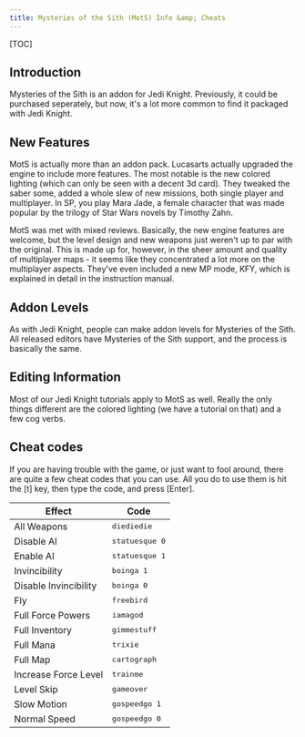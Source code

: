 ```yaml
---
title: Mysteries of the Sith (MotS) Info &amp; Cheats
---
```


[TOC]

## Introduction

Mysteries of the Sith is an addon for Jedi
Knight. Previously, it could be purchased seperately, but now, it's
a lot more common to find it packaged with Jedi Knight.

## New Features

MotS is actually more than an addon pack.
Lucasarts actually upgraded the engine to include more features.
The most notable is the new colored lighting (which can only be
seen with a decent 3d card). They tweaked the saber some, added a
whole slew of new missions, both single player and multiplayer. In
SP, you play Mara Jade, a female character that was made popular by
the trilogy of Star Wars novels by Timothy Zahn.

MotS was met with mixed reviews. Basically, the
new engine features are welcome, but the level design and new
weapons just weren't up to par with the original. This is made up
for, however, in the sheer amount and quality of multiplayer maps -
it seems like they concentrated a lot more on the multiplayer
aspects. They've even included a new MP mode, KFY, which is
explained in detail in the instruction manual.

## Addon Levels

As with Jedi Knight, people can make addon
levels for Mysteries of the Sith. All released editors have
Mysteries of the Sith support, and the process is basically the
same.

## Editing Information

Most of our Jedi Knight tutorials apply to MotS as well.
Really the only things different are the colored lighting (we have
a tutorial on that) and a few cog verbs.

## Cheat codes

If you are having trouble with the game, or
just want to fool around, there are quite a few cheat codes that
you can use. All you do to use them is hit the [t] key, then type
the code, and press [Enter].

<div class="cheat-table" markdown=1>

Effect                | Code
----------------------|-----
All Weapons           | <kbd>diediedie</kbd>
Disable AI            | <kbd>statuesque 0</kbd>
Enable AI             | <kbd>statuesque 1</kbd>
Invincibility         | <kbd>boinga 1</kbd>
Disable Invincibility | <kbd>boinga 0</kbd>
Fly                   | <kbd>freebird</kbd>
Full Force Powers     | <kbd>iamagod</kbd>
Full Inventory        | <kbd>gimmestuff</kbd>
Full Mana             | <kbd>trixie</kbd>
Full Map              | <kbd>cartograph</kbd>
Increase Force Level  | <kbd>trainme</kbd>
Level Skip            | <kbd>gameover</kbd>
Slow Motion           | <kbd>gospeedgo 1</kbd>
Normal Speed          | <kbd>gospeedgo 0</kbd>

</div>
